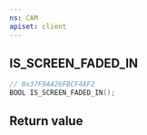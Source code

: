 ```yaml
---
ns: CAM
apiset: client
---
```

## IS_SCREEN_FADED_IN

```c
// 0x37F9A426FBCF4AF2
BOOL IS_SCREEN_FADED_IN();
```



## Return value
